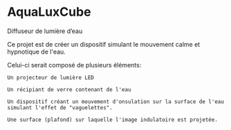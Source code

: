 # AquaLuxCube
Diffuseur de lumière d’eau

Ce projet est de créer un dispositif simulant le mouvement calme et hypnotique de l'eau.

Celui-ci serait composé de plusieurs éléments:
    
    Un projecteur de lumière LED
    
    Un récipiant de verre contenant de l'eau
    
    Un dispositif créant un mouvement d'onsulation sur la surface de l'eau simulant l'effet de "vaguelettes".
    
    Une surface (plafond) sur laquelle l'image indulatoire est projetée.
